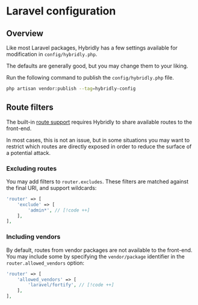# Laravel configuration

## Overview

Like most Laravel packages, Hybridly has a few settings available for modification in `config/hybridly.php`.

The defaults are generally good, but you may change them to your liking.

Run the following command to publish the `config/hybridly.php` file.

```bash
php artisan vendor:publish --tag=hybridly-config
```

## Route filters

The built-in [route support](../api/utils/route.md) requires Hybridly to share available routes to the front-end.

In most cases, this is not an issue, but in some situations you may want to restrict which routes are directly exposed in order to reduce the surface of a potential attack.

### Excluding routes

You may add filters to `router.excludes`. These filters are matched against the final URI, and support wildcards:

```php
'router' => [
    'exclude' => [
        'admin*', // [!code ++]
    ],
],
```

### Including vendors

By default, routes from vendor packages are not available to the front-end. You may include some by specifying the `vendor/package` identifier in the `router.allowed_vendors` option:

```php
'router' => [
    'allowed_vendors' => [
        'laravel/fortify', // [!code ++]
    ],
],
```

